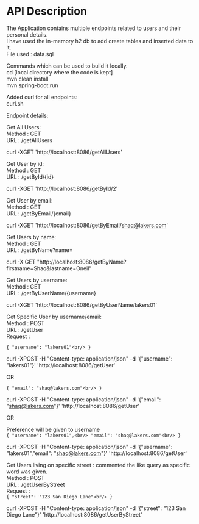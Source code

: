 # API Description

The Application contains multiple endpoints related to users and their personal details.<br/>
I have used the in-memory h2 db to add create tables and inserted data to it.<br/>
File used : data.sql<br/>

Commands which can be used to build it locally.<br/>
cd [local directory where the code is kept]<br/>
mvn clean install<br/>
mvn spring-boot:run<br/>

Added curl for all endpoints:<br/>
curl.sh<br/>

Endpoint details:<br/>

Get All Users:<br/>
Method : GET<br/>
URL : /getAllUsers<br/>

curl -XGET 'http://localhost:8086/getAllUsers'<br/>

Get User by id:<br/>
Method : GET<br/>
URL : /getById/{id}<br/>

curl -XGET 'http://localhost:8086/getById/2'<br/>

Get User by email:<br/>
Method : GET<br/>
URL : /getByEmail/{email}<br/>

curl -XGET 'http://localhost:8086/getByEmail/shaq@lakers.com'<br/>

Get Users by name:<br/>
Method : GET<br/>
URL : /getByName?name=<name><br/>

curl -X GET "http://localhost:8086/getByName?firstname=Shaq&lastname=Oneil"<br/>

Get Users by username:<br/>
Method : GET<br/>
URL : /getByUserName/{username}<br/>

curl -XGET 'http://localhost:8086/getByUserName/lakers01'<br/>

Get Specific User by username/email:<br/>
Method : POST<br/>
URL : /getUser<br/>
Request :<br/>

`{
  "username": "lakers01"<br/>
}`

curl -XPOST -H "Content-type: application/json" -d '{"username": "lakers01"}' 'http://localhost:8086/getUser'<br/>

OR<br/>

`{
  "email": "shaq@lakers.com"<br/>
}`

curl -XPOST -H "Content-type: application/json" -d '{"email": "shaq@lakers.com"}' 'http://localhost:8086/getUser'<br/>

OR<br/>

Preference will be given to username<br/>
`{
  "username": "lakers01",<br/>
  "email": "shaq@lakers.com"<br/>
}`

curl -XPOST -H "Content-type: application/json" -d '{"username": "lakers01","email": "shaq@lakers.com"}' 'http://localhost:8086/getUser'<br/>

Get Users living on specific street : commented the like query as specific word was given.<br/>
Method : POST<br/>
URL : /getUserByStreet<br/>
Request :<br/>
`{
   "street": "123 San Diego Lane"<br/>
}`

curl -XPOST -H "Content-type: application/json" -d '{"street": "123 San Diego Lane"}' 'http://localhost:8086/getUserByStreet'<br/>

